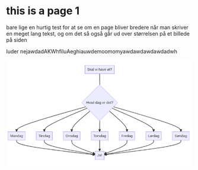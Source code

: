 # this is a page 1

bare lige en hurtig test for at se om en page bliver bredere når man skriver en meget lang tekst, og om det så også går ud over størrelsen på et billede på siden

luder nejawdadAKWhfiluAeghiauwdemoomomyawdawdawdawdadwh

![graph](documentation/attachments/index-1.png)
